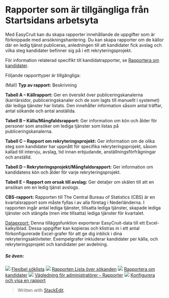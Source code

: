 # Rapporter som är tillgängliga från Startsidans arbetsyta

Med EasyCruit kan du skapa rapporter innehållande de uppgifter som är förknippade med ansökningshantering. Du kan skapa rapporter om de källor där en ledig tjänst publiceras, anledningen till att kandidater fick avslag och vilka steg kandidater befinner sig på i ett rekryteringsprojekt.

För information relaterad specifikt till kandidatrapporter, se  [Rapportera om kandidater](reporting_on_candidates.htm).

Följande rapporttyper är tillgängliga:

(Mall)
**Typ av rapport:**
Beskrivning

**Tabell A – Källrapport:**
Ger en översikt över publiceringskanalerna (karriärsidor, publiceringskanaler och de som lagts till manuellt i systemet) där lediga tjänster har listats. Den innehåller information såsom antal träffar, antal sökande och antal anställda.

**Tabell B – Källa/Mångfaldsrapport:**
Ger information om kön och ålder för personer som ansöker om lediga tjänster som listas på publiceringskanalerna.

**Tabell C – Rapport om rekryteringsprojekt:**
Ger information om de olika steg som kandidater har uppnått för specifika rekryteringsprojekt, såsom kallad till intervju, avslag, tid innan erbjudande, anställningsförfrågningar och anställd.

**Tabell D – Rekryteringsprojekt/Mångfaldsrapport:**
Ger information om kandidatens kön och ålder för varje rekryteringsprojekt.

**Tabell E – Rapport om orsak till avslag:**
Ger detaljer om skälen till att en ansökan om en ledig tjänst avslogs.

**CBS-rapport:**
Rapporten till The Central Bureau of Statistics (CBS) är en kvartalsrapport som måste fyllas i av alla företag i Nederländerna. I rapporten ingår antal lediga tjänster, tillsatta lediga tjänster, skapade lediga tjänster och stängda (men inte tillsatta) lediga tjänster för kvartalet.

[Dataexport:](data_extract.htm)
Denna tilläggsfunktion exporterar EasyCruit-data till ett Excel-kalkylblad. Dessa uppgifter kan kopieras och klistras in i ett antal förkonfigurerade Excel-grafer för att ge dig inblick i dina rekryteringsaktiviteter. Exempelgrafer inkluderar kandidater per källa, och rekryteringsprojekt och kandidater per avdelning.

##### Se även:

![](../Resources/Images/icon-document-link.png)  [Flexibel söklista](candidate_report.htm)
![](../Resources/Images/icon-document-link.png)  [Rapporten Lista över sökanden](applicant_list_report.htm)
![](../Resources/Images/icon-document-link.png)  [Rapportera om kandidater](reporting_on_candidates.htm)
![](../Resources/Images/icon-document-link.png)  [Vägledning för administratörer - Rapporter](guide_for_administrators_reports.htm)
![](../Resources/Images/icon-document-link.png)  [Konfigurera och visa en rapport](configuring_and_running_a_report.htm)
> Written with [StackEdit](https://stackedit.io/).
<!--stackedit_data:
eyJoaXN0b3J5IjpbODE1ODcwMTU3XX0=
-->